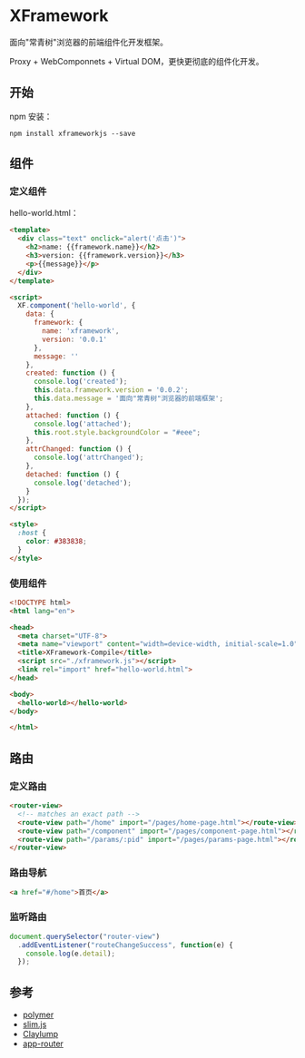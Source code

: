 # XFramework

面向"常青树"浏览器的前端组件化开发框架。

Proxy + WebComponnets + Virtual DOM，更快更彻底的组件化开发。

## 开始

npm 安装：

```
npm install xframeworkjs --save
```

## 组件

### 定义组件

hello-world.html：

```html
<template>
  <div class="text" onclick="alert('点击')">
    <h2>name: {{framework.name}}</h2>
    <h3>version: {{framework.version}}</h3>
    <p>{{message}}</p>
  </div>
</template>

<script>
  XF.component('hello-world', {
    data: {
      framework: {
        name: 'xframework',
        version: '0.0.1'
      },
      message: ''
    },
    created: function () {
      console.log('created');
      this.data.framework.version = '0.0.2';
      this.data.message = '面向"常青树"浏览器的前端框架';
    },
    attached: function () {
      console.log('attached');
      this.root.style.backgroundColor = "#eee";
    },
    attrChanged: function () {
      console.log('attrChanged');
    },
    detached: function () {
      console.log('detached');
    }
  });
</script>

<style>
  :host {
    color: #383838;
  }
</style>
```

### 使用组件

```html
<!DOCTYPE html>
<html lang="en">

<head>
  <meta charset="UTF-8">
  <meta name="viewport" content="width=device-width, initial-scale=1.0">
  <title>XFramework-Compile</title>
  <script src="./xframework.js"></script>
  <link rel="import" href="hello-world.html">
</head>

<body>
  <hello-world></hello-world>
</body>

</html>
```

## 路由

### 定义路由

```html
<router-view>
  <!-- matches an exact path -->
  <route-view path="/home" import="/pages/home-page.html"></route-view>
  <route-view path="/component" import="/pages/component-page.html"></route-view>
  <route-view path="/params/:pid" import="/pages/params-page.html"></route-view>
</router-view>
```

### 路由导航

```html
<a href="#/home">首页</a>
```

### 监听路由

```js
document.querySelector("router-view")
  .addEventListener("routeChangeSuccess", function(e) {
    console.log(e.detail);
  });
```

## 参考

- [polymer](https://www.polymer-project.org/)
- [slim.js](https://github.com/slimjs/slim.js)
- [Claylump](https://github.com/ahomu/Claylump)
- [app-router](https://github.com/erikringsmuth/app-router)

